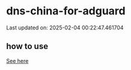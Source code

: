 # dns-china-for-adguard

Last updated on: 2025-02-04 00:22:47.461704

## how to use

[See here](https://github.com/AdguardTeam/AdGuardHome/wiki/Configuration#upstreams-from-file)